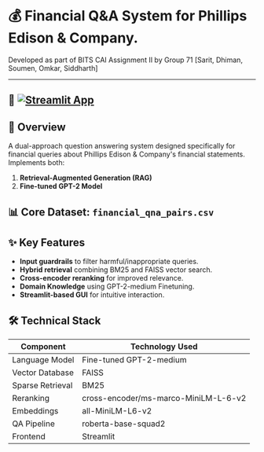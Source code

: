 # 💰 Financial Q&A System for Phillips Edison & Company.

Developed as part of BITS CAI Assignment II by Group 71 [Sarit, Dhiman, Soumen, Omkar, Siddharth]

---

## 🌟 [![Streamlit App](https://static.streamlit.io/badges/streamlit_badge_black_white.svg)](https://bits-cai-group-71-assignment-2.streamlit.app/)

## 📌 Overview

A dual-approach question answering system designed specifically for financial queries about Phillips Edison & Company's financial statements. 
Implements both:
1. **Retrieval-Augmented Generation (RAG)**
2. **Fine-tuned GPT-2 Model**

## 📊 Core Dataset: `financial_qna_pairs.csv`

## ✨ Key Features

- **Input guardrails** to filter harmful/inappropriate queries.
- **Hybrid retrieval** combining BM25 and FAISS vector search.
- **Cross-encoder reranking** for improved relevance.
- **Domain Knowledge** using GPT-2-medium Finetuning.
- **Streamlit-based GUI** for intuitive interaction.

## 🛠️ Technical Stack

| Component               | Technology Used                          |
|-------------------------|------------------------------------------|
| Language Model          | Fine-tuned GPT-2-medium                  |
| Vector Database         | FAISS                                    |
| Sparse Retrieval        | BM25                                     |
| Reranking               | cross-encoder/ms-marco-MiniLM-L-6-v2     |
| Embeddings              | all-MiniLM-L6-v2                         |
| QA Pipeline             | roberta-base-squad2                      |
| Frontend                | Streamlit                                |
